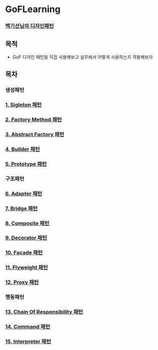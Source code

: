 # GoFLearning
### [백기선님의 디자인패턴](https://www.inflearn.com/course/%EB%94%94%EC%9E%90%EC%9D%B8-%ED%8C%A8%ED%84%B4)
## 목적
- GoF 디자인 패턴을 직접 사용해보고 실무에서 어떻게 사용하는지 적용해보자

## 목차
###  생성패턴
### [1. Sigleton 패턴](https://github.com/HYK97/GoFLearning/blob/main/src/main/java/create/singleton/singleton.md)

### [2. Factory Method 패턴](https://github.com/HYK97/GoFLearning/blob/main/src/main/java/create/factory_method/factory_method.md)

### [3. Abstract Factory 패턴](https://github.com/HYK97/GoFLearning/blob/main/src/main/java/create/abstract_factory/abstract_factory.md)

### [4. Builder 패턴](https://github.com/HYK97/GoFLearning/tree/main/src/main/java/create/builder/builder.md)

### [5. Prototype 패턴](https://github.com/HYK97/GoFLearning/blob/main/src/main/java/create/prototype/prototype.md)

###  구조패턴

### [6. Adapter 패턴](https://github.com/HYK97/GoFLearning/blob/main/src/main/java/structural/adapter/adapter.md)

### [7. Bridge 패턴](https://github.com/HYK97/GoFLearning/blob/main/src/main/java/structural/bridge/bridge.md)

### [8. Composite 패턴](https://github.com/HYK97/GoFLearning/blob/main/src/main/java/structural/composite/composite.md)

### [9. Decorator 패턴](https://github.com/HYK97/GoFLearning/blob/main/src/main/java/structural/decorator/decorator.md)

### [10. Facade 패턴](https://github.com/HYK97/GoFLearning/blob/main/src/main/java/structural/facade/facade.md)

### [11. Flyweight 패턴](https://github.com/HYK97/GoFLearning/blob/main/src/main/java/structural/flyweight/flyweight.md)

### [12. Proxy 패턴](https://github.com/HYK97/GoFLearning/blob/main/src/main/java/structural/proxy/proxy.md)


### 행동패턴

### [13. Chain Of Responsibility 패턴](https://github.com/HYK97/GoFLearning/blob/main/src/main/java/behavioral/chain_of_responsibility/COF.md)

### [14. Command 패턴](https://github.com/HYK97/GoFLearning/blob/main/src/main/java/behavioral/command/command.md)

### [15. Interpreter 패턴](https://github.com/HYK97/GoFLearning/blob/main/src/main/java/behavioral/interpreter/interpreter.md)





